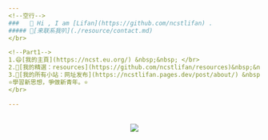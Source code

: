 ```yaml
---
<!--空行-->
###   👋 Hi , I am [Lifan](https://github.com/ncstlifan) . 
##### 👋[来联系我叭](./resource/contact.md)
</br>

<!--Part1-->
1.😄[我的主頁](https://ncst.eu.org/) &nbsp;&nbsp; </br>
2.🤔[我的精選：resources](https://github.com/ncstlifan/resources)&nbsp;&nbsp;</br>
3.🤔[我的所有小站：网址发布](https://ncstlifan.pages.dev/post/about/) &nbsp;&nbsp;</br></br>
⭐學習新思想，爭做新青年。⭐
</br>

---
```

</br>


<div align="center"> <img src="https://visitor-badge.glitch.me/badge?page_id=ncstlifan.ncstlifan" /></div>

</br>
